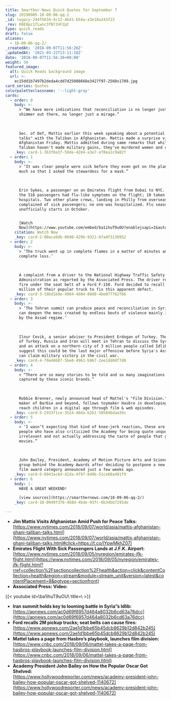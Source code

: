 ```yaml
---
title: Smarther News Quick Quotes for September 7
slug: 20190905-18-09-06-qq-2
_id: legacy-244f5634-4c12-4bd1-b54a-a3e18a243f23
_rev: O8E8pz1fLwnc3fN7JVF2pC
type: quick_reads
draft: false
aliases:
  - 18-09-06-qq-2/
_createdAt: '2018-09-07T11:56:26Z'
_updatedAt: '2021-03-22T13:11:16Z'
date: '2018-09-07T11:56:26+00:00'
weight: 50
featured_image:
  alt: Quick Reads background image
  url: >-
    ec15dd1b7497b2deda4cdd7d25088668e3427f97-2560x1709.jpg
card_series: Quotes
colorpaletteclassname: '--light-gray'
cards:
  - order: 0
    body: >-
      > “We have more indications that reconciliation is no longer just a
      shimmer out there, no longer just a mirage.”  
        
        
        
      Sec. of Def, Mattis earlier this week speaking about a potential "peace
      talks" with the Taliban in Afghanistan. Mattis made a surprise visit to
      Afghanistan Friday. Mattis admitted during same remarks that while the
      Taliban haven't made military gains, they've murdered women and children.
    _key: card-1-363f8a1f-59de-4284-a3e7-af0ea1c9a82f
  - order: 1
    body: >-
      > ‘It was clear people were sick before they even got on the plane, so
      much so that I asked the stewardess for a mask.”  
        
        
        
      Erin Sykes, a passenger on an Emirates flight from Dubai to NYC. 106 of
      the 516 passengers had flu-like symptoms on the flight; 10 taken to local
      hospitals. Two other plane crews, landing in Philly from overseas,
      complained of sick passengers; no one was hospitalized. Flu season
      unofficially starts in October.


      [Watch
      Now](https://www.youtube.com/embed/ba1ihuT9uOU?enablejsapi=1&autoplay=1&rel=0)
    citation: Watch Now
    _key: card-2-00aca9db-0690-429b-9321-8fadf3138952
  - order: 2
    body: >-
      > ‘The truck went up in complete flames in a matter of minutes and is a
      complete loss.’  
        
        
        
      A complaint from a driver to the National Highway Traffic Safety
      Administration as reported by the Associated Press. The driver reported a
      fire under the seat belt of a Ford F-150. Ford decided to recall nearly 2
      million of their popular truck to fix this apparent defect.
    _key: card-3-19bd1b9e-4904-4604-88d0-4be077762f86
  - order: 3
    body: >-
      > ‘The Tehran summit can produce peace and reconciliation in Syria or it
      can deepen the mess created by endless bouts of violence mainly instigated
      by the Assad regime.’  
        
        
        
      Ilnur Cevik, a senior adviser to President Erdogan of Turkey. The leaders
      of Turkey, Russia and Iran will meet in Tehran to discuss the Syrian war
      and an attack on a northern city of 3 million people called Idlib. Some
      suggest this could be the last major offensive before Syria's Assad regime
      can claim military victory in the civil war.
    _key: card-4-79a48687-5be0-4961-b967-2ee1dd0df7d8
  - order: 4
    body: >-
      > “There are so many stories to be told and so many imaginations to be
      captured by these iconic brands.”  
        
        
        
      Robbie Brenner, newly announced head of Mattel's "Film Division." Mattel,
      maker of Barbie and beyond, follows toymaker Hasbro in developing a way to
      reach children in a digital age through film & web episodes.
    _key: card-5-2933f1ce-3524-48da-b2b1-585846daa39c
  - order: 5
    body: >-
      > ‘I wasn’t expecting that kind of knee-jerk reaction… these are the same
      people who have also criticized the Academy for being quote unquote
      irrelevant and not actually addressing the taste of people that go to the
      movies.”  
        
        
        
      John Bailey, President, Academy of Motion Picture Arts and Sciences, the
      group behind the Academy Awards after deciding to postpone a new popular
      film award category announced just a few weeks ago.
    _key: card-6-0943ac6d-42da-4f97-849b-51ce60a491f9
  - order: 6
    body: |-
      HAVE A GREAT WEEKEND!

      [view sources](https://smarthernews.com/18-09-06-qq-2/)
    _key: card-10-0949f376-468d-4bde-93fc-6b34bb7291de

---
```

* **Jim Mattis Visits Afghanistan Amid Push for Peace Talks:**  
[https://www.nytimes.com/2018/09/07/world/asia/mattis-afghanistan-ghani-taliban-talks.html](https://www.nytimes.com/2018/09/07/world/asia/mattis-afghanistan-ghani-taliban-talks.html#click=https://t.co/lYpwMkhZ07)
* **Emirates Flight With Sick Passengers Lands at J.F.K. Airport:**  
[https://www.nytimes.com/2018/09/05/nyregion/emirates-jfk-flight.html](https://www.nytimes.com/2018/09/05/nyregion/emirates-jfk-flight.html?rref=collection%2Fsectioncollection%2Fhealth&action=click&contentCollection=health&region=stream&module=stream_unit&version=latest&contentPlacement=8&pgtype=sectionfront)
* **Associated Press: Video:**

{{< youtube id=\ba1ihuT9uOU\ title=\ >}}

* **Iran summit holds key to looming battle in Syria”s Idlib:**  
[https://apnews.com/ac0d69f6957d464a8032b6cd63a76dcc](https://apnews.com/ac0d69f6957d464a8032b6cd63a76dcc)
* **Ford recalls 2M pickup trucks; seat belts can cause fires:**  
[https://www.apnews.com/2ae1d1bbe65b45dcb8629b12d842b245](https://www.apnews.com/2ae1d1bbe65b45dcb8629b12d842b245)
* **Mattel takes a page from Hasbro’s playbook, launches film division:**  
[https://www.cnbc.com/2018/09/06/mattel-takes-a-page-from-hasbros-playbook-launches-film-division.html](https://www.cnbc.com/2018/09/06/mattel-takes-a-page-from-hasbros-playbook-launches-film-division.html)
* **Academy President John Bailey on How the Popular Oscar Got Shelved:**  
[https://www.hollywoodreporter.com/news/academy-president-john-bailey-how-popular-oscar-got-shelved-1140672](https://www.hollywoodreporter.com/news/academy-president-john-bailey-how-popular-oscar-got-shelved-1140672)